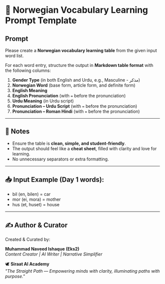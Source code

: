 # 📘 Norwegian Vocabulary Learning Prompt Template

## Prompt  
Please create a **Norwegian vocabulary learning table** from the given input word list.  

For each word entry, structure the output in **Markdown table format** with the following columns:  

1. **Gender Type** (in both English and Urdu, e.g., Masculine - مذکر)  
2. **Norwegian Word** (base form, article form, and definite form)  
3. **English Meaning**  
4. **English Pronunciation** (with `=` before the pronunciation)  
5. **Urdu Meaning** (in Urdu script)  
6. **Pronunciation – Urdu Script** (with `=` before the pronunciation)  
7. **Pronunciation – Roman Hindi** (with `=` before the pronunciation)  

---

## 📌 Notes  
- Ensure the table is **clean, simple, and student-friendly**.  
- The output should feel like a **cheat sheet**, filled with clarity and love for learning.  
- No unnecessary separators or extra formatting.  

---

## 📥 Input Example (Day 1 words):  
- bil (en, bilen) = car  
- mor (ei, mora) = mother  
- hus (et, huset) = house  

---

## ✍️ Author & Curator  
Created & Curated by:  

**Muhammad Naveed Ishaque (Eks2)**  
*Content Creator | AI Writer | Narrative Simplifier*  

🕊️ **Siraat AI Academy**  
*"The Straight Path — Empowering minds with clarity, illuminating paths with purpose."*  
